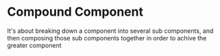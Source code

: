 # Compound Component

It's about breaking down a component into several sub components, and then composing those sub components together in order to achive the greater component
